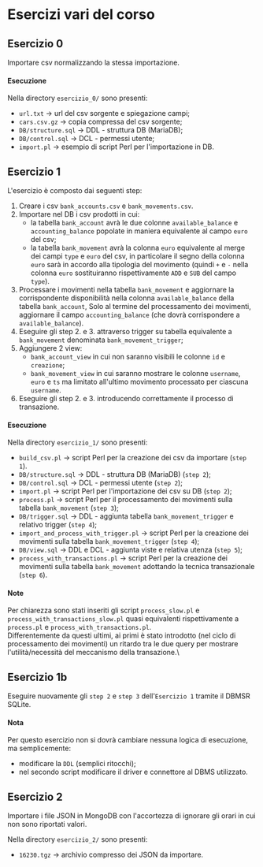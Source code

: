 # Esercizi vari del corso

## Esercizio 0

Importare csv normalizzando la stessa importazione.

#### Esecuzione

Nella directory `esercizio_0/` sono presenti:

- `url.txt` -> url del csv sorgente e spiegazione campi;
- `cars.csv.gz` -> copia compressa del csv sorgente;
- `DB/structure.sql` -> DDL - struttura DB (MariaDB);
- `DB/control.sql` -> DCL - permessi utente;
- `import.pl` -> esempio di script Perl per l'importazione in DB.

## Esercizio 1

L'esercizio è composto dai seguenti step:

1. Creare i csv `bank_accounts.csv` e `bank_movements.csv`.
2. Importare nel DB i csv prodotti in cui:
    - la tabella `bank_account` avrà le due colonne `available_balance` e `accounting_balance` popolate in maniera equivalente al campo `euro` del csv;
    - la tabella `bank_movement` avrà la colonna `euro` equivalente al merge dei campi `type` e `euro` del csv, in particolare il segno della colonna `euro` sarà in accordo alla tipologia del movimento (quindi `+` e `-` nella colonna `euro` sostituiranno rispettivamente `ADD` e `SUB` del campo `type`).
3. Processare i movimenti nella tabella `bank_movement` e aggiornare la corrispondente disponibilità nella colonna `available_balance` della tabella `bank_account`, Solo al termine del processamento dei movimenti, aggiornare il campo `accounting_balance` (che dovrà corrispondere a `available_balance`).
4. Eseguire gli step 2. e 3. attraverso trigger su tabella equivalente a `bank_movement` denominata `bank_movement_trigger`;
5. Aggiungere 2 view:
    - `bank_account_view` in cui non saranno visibili le colonne `id` e `creazione`;
    - `bank_movement_view` in cui saranno mostrare le colonne `username`, `euro` e `ts` ma limitato all'ultimo movimento processato per ciascuna `username`.
6. Eseguire gli step 2. e 3. introducendo correttamente il processo di transazione.

#### Esecuzione

Nella directory `esercizio_1/` sono presenti:

- `build_csv.pl` -> script Perl per la creazione dei csv da importare (`step 1`).
- `DB/structure.sql` -> DDL - struttura DB (MariaDB) (`step 2`);
- `DB/control.sql` -> DCL - permessi utente (`step 2`);
- `import.pl` -> script Perl per l'importazione dei csv su DB (`step 2`);
- `process.pl` -> script Perl per il processamento dei movimenti sulla tabella `bank_movement` (`step 3`);
- `DB/trigger.sql` -> DDL - aggiunta tabella `bank_movement_trigger` e relativo trigger (`step 4`);
- `import_and_process_with_trigger.pl` -> script Perl per la creazione dei movimenti sulla tabella `bank_movement_trigger` (`step 4`);
- `DB/view.sql` -> DDL e DCL - aggiunta viste e relativa utenza (`step 5`);
- `process_with_transactions.pl` -> script Perl per la creazione dei movimenti sulla tabella `bank_movement` adottando la tecnica transazionale (`step 6`).

#### Note

Per chiarezza sono stati inseriti gli script `process_slow.pl` e `process_with_transactions_slow.pl` quasi equivalenti rispettivamente a `process.pl` e `process_with_transactions.pl`.\
Differentemente da questi ultimi, ai primi è stato introdotto (nel ciclo di processamento dei movimenti) un ritardo tra le due query per mostrare l'utilità/necessità del meccanismo della transazione.\

## Esercizio 1b

Eseguire nuovamente gli `step 2` e `step 3` dell'`Esercizio 1` tramite il DBMSR SQLite.

#### Nota

Per questo esercizio non si dovrà cambiare nessuna logica di esecuzione, ma semplicemente:
- modificare la `DDL` (semplici ritocchi);
- nel secondo script modificare il driver e connettore al DBMS utilizzato.


## Esercizio 2

Importare i file JSON in MongoDB con l'accortezza di ignorare gli orari in cui non sono riportati valori.

Nella directory `esercizio_2/` sono presenti:

- `16230.tgz` -> archivio compresso dei JSON da importare.
